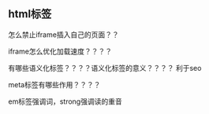 ## html标签
怎么禁止iframe插入自己的页面？？


iframe怎么优化加载速度？？？？



有哪些语义化标签？？？？语义化标签的意义？？？？
利于seo


meta标签有哪些作用？？？？


em标签强调词，strong强调读的重音








